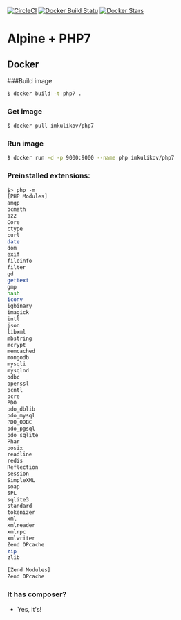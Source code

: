 [![CircleCI](https://img.shields.io/circleci/project/github/ulabs-org/docker-php7.svg)](https://circleci.com/gh/ulabs-org/docker-php7/tree/master)
[![Docker Build Statu](https://img.shields.io/docker/build/imkulikov/php7.svg)](https://hub.docker.com/r/imkulikov/php7/)
[![Docker Stars](https://img.shields.io/docker/stars/imkulikov/php7.svg)](https://hub.docker.com/r/imkulikov/php7/)

# Alpine + PHP7

## Docker

###Build image

```sh
$ docker build -t php7 .
```

### Get image

```sh
$ docker pull imkulikov/php7
```

### Run image

```sh
$ docker run -d -p 9000:9000 --name php imkulikov/php7
```

### Preinstalled extensions:

```sh
$> php -m
[PHP Modules]
amqp
bcmath
bz2
Core
ctype
curl
date
dom
exif
fileinfo
filter
gd
gettext
gmp
hash
iconv
igbinary
imagick
intl
json
libxml
mbstring
mcrypt
memcached
mongodb
mysqli
mysqlnd
odbc
openssl
pcntl
pcre
PDO
pdo_dblib
pdo_mysql
PDO_ODBC
pdo_pgsql
pdo_sqlite
Phar
posix
readline
redis
Reflection
session
SimpleXML
soap
SPL
sqlite3
standard
tokenizer
xml
xmlreader
xmlrpc
xmlwriter
Zend OPcache
zip
zlib

[Zend Modules]
Zend OPcache
```

### It has composer?

- Yes, it's!